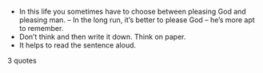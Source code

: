  - In this life you sometimes have to choose between pleasing God and pleasing man. – In the long run, it’s better to please God – he’s more apt to remember.
 - Don’t think and then write it down. Think on paper.
 - It helps to read the sentence aloud.

3 quotes